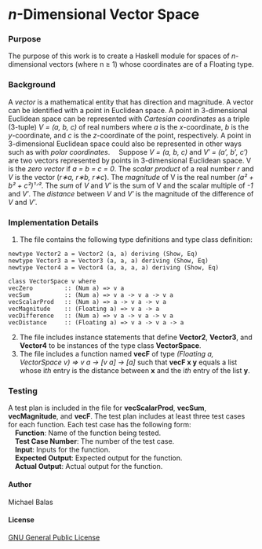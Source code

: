 # *n*-Dimensional Vector Space
### Purpose
The purpose of this work is to create a Haskell module for spaces of *n*-dimensional vectors (where n ≥ 1) whose coordinates are of a Floating type.
### Background
A *vector* is a mathematical entity that has direction and magnitude. A vector can be identified with a point in Euclidean space. A point in 3-dimensional Euclidean space can be represented with *Cartesian coordinates* as a triple (3-tuple) *V = (a, b, c)* of real numbers where *a* is the *x*-coordinate, *b* is the *y*-coordinate, and *c* is the *z*-coordinate of the point, respectively. A point in 3-dimensional Euclidean space could also be represented in other ways such as with *polar coordinates*.
&ensp;&ensp;Suppose *V = (a, b, c)* and *V′ = (a′, b′, c′)*  are two vectors represented by points in 3-dimensional Euclidean space. V is the *zero vector* if *a = b = c = 0*. The *scalar product* of a real number *r* and *V* is the vector (*r∗a, r∗b, r∗c*). The *magnitude* of V is the real number *(a² + b² + c²)¹ᐟ²*. The *sum* of *V* and *V′* is the sum of V and the scalar multiple of *-1* and *V′*. The *distance* between *V* and *V′* is the magnitude of the difference of *V* and *V′*. 
### Implementation Details
1. The file contains the following type definitions and type class definition:
```
newtype Vector2 a = Vector2 (a, a) deriving (Show, Eq)
newtype Vector3 a = Vector3 (a, a, a) deriving (Show, Eq)
newtype Vector4 a = Vector4 (a, a, a, a) deriving (Show, Eq)

class VectorSpace v where
vecZero         :: (Num a) => v a
vecSum          :: (Num a) => v a -> v a -> v a
vecScalarProd   :: (Num a) => a -> v a -> v a
vecMagnitude    :: (Floating a) => v a -> a
vecDifference   :: (Num a) => v a -> v a -> v a
vecDistance     :: (Floating a) => v a -> v a -> a
```
2. The file includes instance statements that define **Vector2**, **Vector3**, and **Vector4** to be instances of the type class **VectorSpace**. 
3. The file includes a function named **vecF** of type *(Floating a, VectorSpace v) => v a -> [v a] -> [a]* such that **vecF x y** equals a list whose i*th* entry is the distance between **x** and the i*th* entry of the list **y**. 
### Testing
A test plan is included in the file for **vecScalarProd**, **vecSum**, **vecMagnitude**, and **vecF**. The test plan includes at least three test cases for each function. 
Each test case has the following form: <br/>
&ensp;&ensp;**Function**: Name of the function being tested.<br/>
&ensp;&ensp;**Test Case Number**: The number of the test case.<br/>
&ensp;&ensp;**Input**: Inputs for the function.<br/>
&ensp;&ensp;**Expected Output**: Expected output for the function.<br/>
&ensp;&ensp;**Actual Output**: Actual output for the function.<br/>
#### Author
Michael Balas

#### License
[GNU General Public License](../LICENSE)

